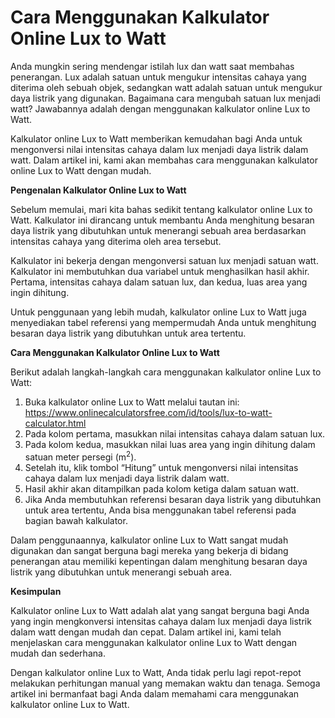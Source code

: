 Cara Menggunakan Kalkulator Online Lux to Watt
==============================================

Anda mungkin sering mendengar istilah lux dan watt saat membahas penerangan. Lux adalah satuan untuk mengukur intensitas cahaya yang diterima oleh sebuah objek, sedangkan watt adalah satuan untuk mengukur daya listrik yang digunakan. Bagaimana cara mengubah satuan lux menjadi watt? Jawabannya adalah dengan menggunakan kalkulator online Lux to Watt.

Kalkulator online Lux to Watt memberikan kemudahan bagi Anda untuk mengonversi nilai intensitas cahaya dalam lux menjadi daya listrik dalam watt. Dalam artikel ini, kami akan membahas cara menggunakan kalkulator online Lux to Watt dengan mudah.

**Pengenalan Kalkulator Online Lux to Watt**

Sebelum memulai, mari kita bahas sedikit tentang kalkulator online Lux to Watt. Kalkulator ini dirancang untuk membantu Anda menghitung besaran daya listrik yang dibutuhkan untuk menerangi sebuah area berdasarkan intensitas cahaya yang diterima oleh area tersebut.

Kalkulator ini bekerja dengan mengonversi satuan lux menjadi satuan watt. Kalkulator ini membutuhkan dua variabel untuk menghasilkan hasil akhir. Pertama, intensitas cahaya dalam satuan lux, dan kedua, luas area yang ingin dihitung.

Untuk penggunaan yang lebih mudah, kalkulator online Lux to Watt juga menyediakan tabel referensi yang mempermudah Anda untuk menghitung besaran daya listrik yang dibutuhkan untuk area tertentu.

**Cara Menggunakan Kalkulator Online Lux to Watt**

Berikut adalah langkah-langkah cara menggunakan kalkulator online Lux to Watt:

1. Buka kalkulator online Lux to Watt melalui tautan ini: <https://www.onlinecalculatorsfree.com/id/tools/lux-to-watt-calculator.html>
2. Pada kolom pertama, masukkan nilai intensitas cahaya dalam satuan lux.
3. Pada kolom kedua, masukkan nilai luas area yang ingin dihitung dalam satuan meter persegi (m<sup>2</sup>).
4. Setelah itu, klik tombol “Hitung” untuk mengonversi nilai intensitas cahaya dalam lux menjadi daya listrik dalam watt.
5. Hasil akhir akan ditampilkan pada kolom ketiga dalam satuan watt.
6. Jika Anda membutuhkan referensi besaran daya listrik yang dibutuhkan untuk area tertentu, Anda bisa menggunakan tabel referensi pada bagian bawah kalkulator.

Dalam penggunaannya, kalkulator online Lux to Watt sangat mudah digunakan dan sangat berguna bagi mereka yang bekerja di bidang penerangan atau memiliki kepentingan dalam menghitung besaran daya listrik yang dibutuhkan untuk menerangi sebuah area.

**Kesimpulan**

Kalkulator online Lux to Watt adalah alat yang sangat berguna bagi Anda yang ingin mengkonversi intensitas cahaya dalam lux menjadi daya listrik dalam watt dengan mudah dan cepat. Dalam artikel ini, kami telah menjelaskan cara menggunakan kalkulator online Lux to Watt dengan mudah dan sederhana.

Dengan kalkulator online Lux to Watt, Anda tidak perlu lagi repot-repot melakukan perhitungan manual yang memakan waktu dan tenaga. Semoga artikel ini bermanfaat bagi Anda dalam memahami cara menggunakan kalkulator online Lux to Watt.